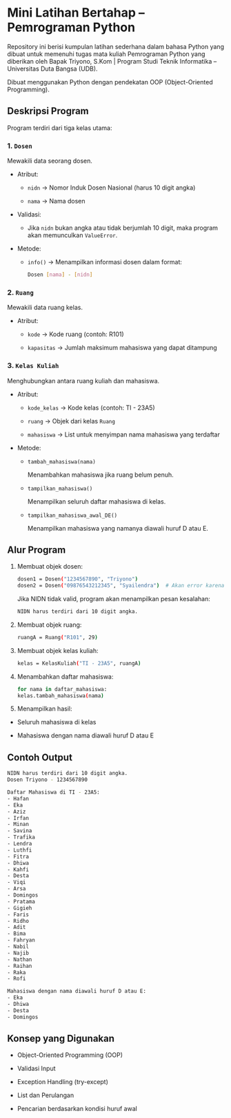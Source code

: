 # Mini Latihan Bertahap – Pemrograman Python

Repository ini berisi kumpulan latihan sederhana dalam bahasa Python yang dibuat untuk memenuhi tugas mata kuliah Pemrograman Python yang diberikan oleh Bapak Triyono, S.Kom | Program Studi Teknik Informatika – Universitas Duta Bangsa (UDB).

Dibuat menggunakan Python dengan pendekatan OOP (Object-Oriented Programming).


## Deskripsi Program

Program terdiri dari tiga kelas utama:

### 1. `Dosen`
Mewakili data seorang dosen.

 - Atribut:

    - `nidn` → Nomor Induk Dosen Nasional (harus 10 digit angka)

    -  `nama` → Nama dosen

 - Validasi:

    - Jika `nidn` bukan angka atau tidak berjumlah 10 digit, maka program akan memunculkan `ValueError`.

 - Metode:

    - `info()` → Menampilkan informasi dosen dalam format:
      
      ```bash
      Dosen [nama] - [nidn]
      ```

### 2. `Ruang`

Mewakili data ruang kelas.

 - Atribut:

    - `kode` → Kode ruang (contoh: R101)

    - `kapasitas` → Jumlah maksimum mahasiswa yang dapat ditampung

### 3. `Kelas Kuliah`

Menghubungkan antara ruang kuliah dan mahasiswa.

 - Atribut:

    - `kode_kelas` → Kode kelas (contoh: TI - 23A5)

    - `ruang` → Objek dari kelas `Ruang`

    - `mahasiswa` → List untuk menyimpan nama mahasiswa yang terdaftar

 -  Metode:

    - `tambah_mahasiswa(nama)`
      
      Menambahkan mahasiswa jika ruang belum penuh.

    - `tampilkan_mahasiswa()`

      Menampilkan seluruh daftar mahasiswa di kelas.

    - `tampilkan_mahasiswa_awal_DE()`
   
      Menampilkan mahasiswa yang namanya diawali huruf D atau E.

## Alur Program

1. Membuat objek dosen:
   
   ```bash
   dosen1 = Dosen("1234567890", "Triyono")
   dosen2 = Dosen("09876543212345", "Syailendra")  # Akan error karena NIDN lebih dari 10 digit
   ```

   Jika NIDN tidak valid, program akan menampilkan pesan kesalahan:

   ```bash
   NIDN harus terdiri dari 10 digit angka.
   ```

2. Membuat objek ruang:

   ```bash
   ruangA = Ruang("R101", 29)
   ```
   
3. Membuat objek kelas kuliah:

   ```bash
   kelas = KelasKuliah("TI - 23A5", ruangA)
   ```
   
4. Menambahkan daftar mahasiswa:

   ```bash
   for nama in daftar_mahasiswa:
   kelas.tambah_mahasiswa(nama)
   ```
   
5. Menampilkan hasil:

  - Seluruh mahasiswa di kelas

  - Mahasiswa dengan nama diawali huruf D atau E

## Contoh Output

```bash
NIDN harus terdiri dari 10 digit angka.
Dosen Triyono - 1234567890

Daftar Mahasiswa di TI - 23A5:
- Hafan
- Eka
- Aziz
- Irfan
- Minan
- Savina
- Trafika
- Lendra
- Luthfi
- Fitra
- Dhiwa
- Kahfi
- Desta
- Viqi
- Arsa
- Domingos
- Pratama
- Gigieh
- Faris
- Ridho
- Adit
- Bima
- Fahryan
- Nabil
- Najib
- Nathan
- Raihan
- Raka
- Rofi

Mahasiswa dengan nama diawali huruf D atau E:
- Eka
- Dhiwa
- Desta
- Domingos
```

## Konsep yang Digunakan

 - Object-Oriented Programming (OOP)

 - Validasi Input

 - Exception Handling (try-except)

 -  List dan Perulangan

 - Pencarian berdasarkan kondisi huruf awal

